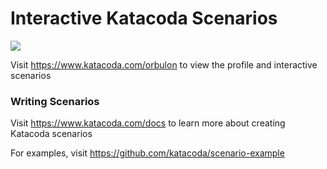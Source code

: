 # Interactive Katacoda Scenarios

[![](http://shields.katacoda.com/katacoda/orbulon/count.svg)](https://www.katacoda.com/orbulon "Get your profile on Katacoda.com")

Visit https://www.katacoda.com/orbulon to view the profile and interactive scenarios

### Writing Scenarios
Visit https://www.katacoda.com/docs to learn more about creating Katacoda scenarios

For examples, visit https://github.com/katacoda/scenario-example
